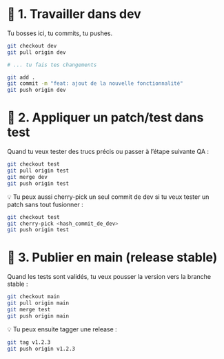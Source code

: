 # 🚧 1. Travailler dans dev

Tu bosses ici, tu commits, tu pushes.

```bash
git checkout dev
git pull origin dev

# ... tu fais tes changements

git add .
git commit -m "feat: ajout de la nouvelle fonctionnalité"
git push origin dev
```

# 🔬 2. Appliquer un patch/test dans test
Quand tu veux tester des trucs précis ou passer à l’étape suivante QA :
```bash
git checkout test
git pull origin test
git merge dev
git push origin test
```

💡 Tu peux aussi cherry-pick un seul commit de dev si tu veux tester un patch sans tout fusionner :
```bash
git checkout test
git cherry-pick <hash_commit_de_dev>
git push origin test
```

# 🚀 3. Publier en main (release stable)
Quand les tests sont validés, tu veux pousser la version vers la branche stable :
```bash
git checkout main
git pull origin main
git merge test
git push origin main
```

💡 Tu peux ensuite tagger une release :
```bash
git tag v1.2.3
git push origin v1.2.3
```